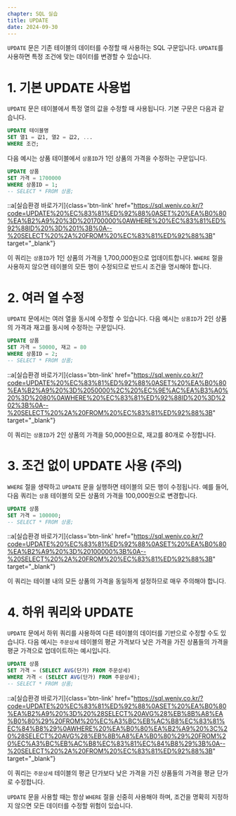 ```yaml
---
chapter: SQL 실습
title: UPDATE
date: 2024-09-30
---
```


`UPDATE` 문은 기존 테이블의 데이터를 수정할 때 사용하는 SQL 구문입니다. `UPDATE`를 사용하면 특정 조건에 맞는 데이터를 변경할 수 있습니다.

# 1. 기본 UPDATE 사용법

`UPDATE` 문은 테이블에서 특정 열의 값을 수정할 때 사용됩니다. 기본 구문은 다음과 같습니다.

```sql
UPDATE 테이블명
SET 열1 = 값1, 열2 = 값2, ...
WHERE 조건;
```

다음 예시는 상품 테이블에서 `상품ID`가 1인 상품의 가격을 수정하는 구문입니다.

```sql
UPDATE 상품
SET 가격 = 1700000
WHERE 상품ID = 1;
-- SELECT * FROM 상품;
```

::a[실습환경 바로가기]{class='btn-link' href="https://sql.weniv.co.kr/?code=UPDATE%20%EC%83%81%ED%92%88%0ASET%20%EA%B0%80%EA%B2%A9%20%3D%201700000%0AWHERE%20%EC%83%81%ED%92%88ID%20%3D%201%3B%0A--%20SELECT%20%2A%20FROM%20%EC%83%81%ED%92%88%3B" target="_blank"}

이 쿼리는 `상품ID`가 1인 상품의 가격을 1,700,000원으로 업데이트합니다. `WHERE` 절을 사용하지 않으면 테이블의 모든 행이 수정되므로 반드시 조건을 명시해야 합니다.

# 2. 여러 열 수정

`UPDATE` 문에서는 여러 열을 동시에 수정할 수 있습니다. 다음 예시는 `상품ID`가 2인 상품의 가격과 재고를 동시에 수정하는 구문입니다.

```sql
UPDATE 상품
SET 가격 = 50000, 재고 = 80
WHERE 상품ID = 2;
-- SELECT * FROM 상품;
```

::a[실습환경 바로가기]{class='btn-link' href="https://sql.weniv.co.kr/?code=UPDATE%20%EC%83%81%ED%92%88%0ASET%20%EA%B0%80%EA%B2%A9%20%3D%2050000%2C%20%EC%9E%AC%EA%B3%A0%20%3D%2080%0AWHERE%20%EC%83%81%ED%92%88ID%20%3D%202%3B%0A--%20SELECT%20%2A%20FROM%20%EC%83%81%ED%92%88%3B" target="_blank"}

이 쿼리는 `상품ID`가 2인 상품의 가격을 50,000원으로, 재고를 80개로 수정합니다.

# 3. 조건 없이 UPDATE 사용 (주의)

`WHERE` 절을 생략하고 `UPDATE` 문을 실행하면 테이블의 모든 행이 수정됩니다. 예를 들어, 다음 쿼리는 `상품` 테이블의 모든 상품의 가격을 100,000원으로 변경합니다.

```sql
UPDATE 상품
SET 가격 = 100000;
-- SELECT * FROM 상품;
```

::a[실습환경 바로가기]{class='btn-link' href="https://sql.weniv.co.kr/?code=UPDATE%20%EC%83%81%ED%92%88%0ASET%20%EA%B0%80%EA%B2%A9%20%3D%20100000%3B%0A--%20SELECT%20%2A%20FROM%20%EC%83%81%ED%92%88%3B" target="_blank"}

이 쿼리는 테이블 내의 모든 상품의 가격을 동일하게 설정하므로 매우 주의해야 합니다.

# 4. 하위 쿼리와 UPDATE

`UPDATE` 문에서 하위 쿼리를 사용하여 다른 테이블의 데이터를 기반으로 수정할 수도 있습니다. 다음 예시는 `주문상세` 테이블의 평균 가격보다 낮은 가격을 가진 상품들의 가격을 평균 가격으로 업데이트하는 예시입니다.

```sql
UPDATE 상품
SET 가격 = (SELECT AVG(단가) FROM 주문상세)
WHERE 가격 < (SELECT AVG(단가) FROM 주문상세);
-- SELECT * FROM 상품;
```

::a[실습환경 바로가기]{class='btn-link' href="https://sql.weniv.co.kr/?code=UPDATE%20%EC%83%81%ED%92%88%0ASET%20%EA%B0%80%EA%B2%A9%20%3D%20%28SELECT%20AVG%28%EB%8B%A8%EA%B0%80%29%20FROM%20%EC%A3%BC%EB%AC%B8%EC%83%81%EC%84%B8%29%0AWHERE%20%EA%B0%80%EA%B2%A9%20%3C%20%28SELECT%20AVG%28%EB%8B%A8%EA%B0%80%29%20FROM%20%EC%A3%BC%EB%AC%B8%EC%83%81%EC%84%B8%29%3B%0A--%20SELECT%20%2A%20FROM%20%EC%83%81%ED%92%88%3B" target="_blank"}

이 쿼리는 `주문상세` 테이블의 평균 단가보다 낮은 가격을 가진 상품들의 가격을 평균 단가로 수정합니다.

`UPDATE` 문을 사용할 때는 항상 `WHERE` 절을 신중히 사용해야 하며, 조건을 명확히 지정하지 않으면 모든 데이터를 수정할 위험이 있습니다.